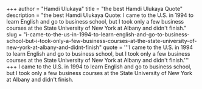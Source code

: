 +++
author = "Hamdi Ulukaya"
title = "the best Hamdi Ulukaya Quote"
description = "the best Hamdi Ulukaya Quote: I came to the U.S. in 1994 to learn English and go to business school, but I took only a few business courses at the State University of New York at Albany and didn't finish."
slug = "i-came-to-the-us-in-1994-to-learn-english-and-go-to-business-school-but-i-took-only-a-few-business-courses-at-the-state-university-of-new-york-at-albany-and-didnt-finish"
quote = '''I came to the U.S. in 1994 to learn English and go to business school, but I took only a few business courses at the State University of New York at Albany and didn't finish.'''
+++
I came to the U.S. in 1994 to learn English and go to business school, but I took only a few business courses at the State University of New York at Albany and didn't finish.
